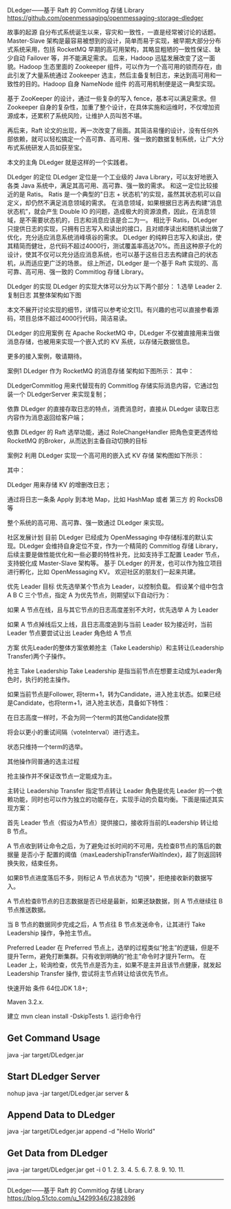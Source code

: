 DLedger——基于 Raft 的 Commitlog 存储 Library
https://github.com/openmessaging/openmessaging-storage-dledger

 故事的起源
自分布式系统诞生以来，容灾和一致性，一直是经常被讨论的话题。
Master-Slave 架构是最容易被想到的设计，简单而易于实现，被早期大部分分布式系统采用，包括 RocketMQ 早期的高可用架构，其略显粗陋的一致性保证、缺少自动 Failover 等，并不能满足需求。
后来，Hadoop 迅猛发展改变了这一面貌。Hadoop 生态里面的 Zookeeper 组件，可以作为一个高可用的锁而存在，由此引发了大量系统通过 Zookeeper 选主，然后主备复制日志，来达到高可用和一致性的目的。Hadoop 自身  NameNode 组件 的高可用机制便是这一典型实现。

基于 ZooKeeper 的设计，通过一些复杂的写入 fence，基本可以满足需求。但 Zookeeper 自身的复杂性，加重了整个设计，在具体实施和运维时，不仅增加资源成本，还累积了系统风险，让维护人员叫苦不堪。

再后来，Raft 论文的出现，再一次改变了局面。其简洁易懂的设计，没有任何外部依赖，就可以轻松搞定一个高可靠、高可用、强一致的数据复制系统，让广大分布式系统研发人员如获至宝。

本文的主角 DLedger 就是这样的一个实践者。

 DLedger 的定位
DLedger 定位是一个工业级的 Java Library，可以友好地嵌入各类 Java 系统中，满足其高可用、高可靠、强一致的需求。
和这一定位比较接近的是  Ratis。
Ratis 是一个典型的"日志 + 状态机"的实现，虽然其状态机可以自定义，却仍然不满足消息领域的需求。 在消息领域，如果根据日志再去构建“消息状态机”，就会产生 Double IO 的问题，造成极大的资源浪费，因此，在消息领域，是不需要状态机的，日志和消息应该是合二为一。
相比于 Ratis，DLedger 只提供日志的实现，只拥有日志写入和读出的接口，且对顺序读出和随机读出做了优化，充分适应消息系统消峰填谷的需求。
DLedger 的纯粹日志写入和读出，使其精简而健壮，总代码不超过4000行，测试覆盖率高达70%。而且这种原子化的设计，使其不仅可以充分适应消息系统，也可以基于这些日志去构建自己的状态机，从而适应更广泛的场景。
综上所述，DLedger 是一个基于 Raft 实现的、高可靠、高可用、强一致的 Commitlog 存储 Library。

 DLedger 的实现
DLedger 的实现大体可以分为以下两个部分： 1.选举 Leader 2.复制日志 其整体架构如下图 

本文不展开讨论实现的细节，详情可以参考论文[1]。有兴趣的也可以直接参看源码，项目总体不超过4000行代码，简洁易读。

 DLedger 的应用案例
在 Apache RocketMQ 中，DLedger 不仅被直接用来当做消息存储，也被用来实现一个嵌入式的 KV 系统，以存储元数据信息。

更多的接入案例，敬请期待。

 案例1 DLedger 作为 RocketMQ 的消息存储
架构如下图所示： 其中：

DLedgerCommitlog 用来代替现有的 Commitlog 存储实际消息内容，它通过包装一个 DLedgerServer 来实现复制；

依靠 DLedger 的直接存取日志的特点，消费消息时，直接从 DLedger 读取日志内容作为消息返回给客户端；

依靠 DLedger 的 Raft 选举功能，通过 RoleChangeHandler 把角色变更透传给 RocketMQ 的Broker，从而达到主备自动切换的目标

 案例2 利用 DLedger 实现一个高可用的嵌入式 KV 存储
架构图如下所示： 

其中：

DLedger 用来存储 KV 的增删改日志；

通过将日志一条条 Apply 到本地 Map，比如 HashMap 或者 第三方 的 RocksDB等

整个系统的高可用、高可靠、强一致通过 DLedger 来实现。

 社区发展计划
目前 DLedger 已经成为  OpenMessaging 中存储标准的默认实现。DLedger 会维持自身定位不变，作为一个精简的 Commitlog 存储 Library，后续主要是做性能优化和一些必要的特性补充，比如支持手工配置 Leader 节点，支持蜕化成 Master-Slave 架构等。 基于 DLedger 的开发，也可以作为独立项目进行孵化，比如  OpenMessaging KV。
欢迎社区的朋友们一起来共建。

优先 Leader
 目标
优先选举某个节点为 Leader，以控制负载。 假设某个组中包含 A B C 三个节点，指定 A 为优先节点，则期望以下自动行为：

如果 A 节点在线，且与其它节点的日志高度差别不大时，优先选举 A 为 Leader

如果 A 节点掉线后又上线，且日志高度追到与当前 Leader 较为接近时，当前 Leader 节点要尝试让出 Leader 角色给 A 节点

 方案
优先Leader的整体方案依赖抢主（Take Leadership）和主转让(Leadership Transfer)两个子操作。

 抢主 Take Leadership
Take Leadership 是指当前节点在想要主动成为Leader角色时，执行的抢主操作。

如果当前节点是Follower, 将term+1，转为Candidate，进入抢主状态。如果已经是Candidate，也将term+1，进入抢主状态，具备如下特性：

在日志高度一样时，不会为同一个term的其他Candidate投票

将会以更小的重试间隔（voteInterval）进行选主。

状态只维持一个term的选举。

其他操作同普通的选主过程

抢主操作并不保证改节点一定能成为主。

 主转让 Leadership Transfer
指定节点转让 Leader 角色是优先 Leader 的一个依赖功能，同时也可以作为独立的功能存在，实现手动的负载均衡。下面是描述其实现方案：

首先 Leader 节点（假设为A节点）提供接口，接收将当前的Leadership 转让给 B 节点。

A 节点收到转让命令之后，为了避免过长时间的不可用，先检查B节点的落后的数据量 是否小于 配置的阈值（maxLeadershipTransferWaitIndex)，超了则返回转换失败，结束任务。

如果B节点进度落后不多，则标记 A 节点状态为 "切换"，拒绝接收新的数据写入。

A 节点检查B节点的日志数据是否已经是最新，如果还缺数据，则 A 节点继续往 B 节点推送数据。

当 B 节点的数据同步完成之后，A 节点往 B 节点发送命令，让其进行 Take Leadership 操作，争抢主节点。

 Preferred Leader
在 Preferred 节点上，选举的过程类似“抢主”的逻辑，但是不提升Term，避免打断集群。只有收到明确的“抢主”命令时才提升Term。 在 Leader 上，轮询检查，优先节点是否为主，如果不是主并且该节点健康，就发起 Leadership Transfer 操作, 尝试将主节点转让给该优先节点。

快速开始
 条件
64位JDK 1.8+;

Maven 3.2.x.

 建立
mvn clean install -DskipTests
1.
 运行命令行
## Get Command Usage
java -jar target/DLedger.jar

## Start DLedger Server
nohup java -jar target/DLedger.jar server &

## Append Data to DLedger
java -jar target/DLedger.jar append -d "Hello World"

## Get Data from DLedger
java -jar target/DLedger.jar get -i 0
1.
2.
3.
4.
5.
6.
7.
8.
9.
10.
11.

-----------------------------------
DLedger——基于 Raft 的 Commitlog 存储 Library
https://blog.51cto.com/u_14299346/2382896